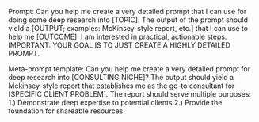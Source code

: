 Prompt: Can you help me create a very detailed prompt that I can use for 
doing some deep research into [TOPIC]. The output of the prompt should 
yield a [OUTPUT; examples: McKinsey-style report, etc.] that I can use 
to help me [OUTCOME]. I am interested in practical, actionable steps. 
IMPORTANT: YOUR GOAL IS TO JUST CREATE A HIGHLY DETAILED PROMPT. 

Meta-prompt template: Can you help me create a very detailed prompt for 
deep research into [CONSULTING NICHE]? The output should yield a 
Mckinsey-style report that establishes me as the go-to consultant for 
[SPECIFIC CLIENT PROBLEM].
The report should serve multiple purposes:
1.)	Demonstrate deep expertise to potential clients
2.)	Provide the foundation for shareable resources

